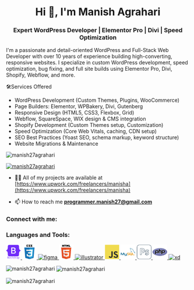 <h1 align="center">Hi 👋, I'm Manish Agrahari</h1>
<h3 align="center">Expert WordPress Developer | Elementor Pro | Divi | Speed Optimization </h3>

<p> I'm a passionate and detail-oriented WordPress and Full-Stack Web Developer with over 10 years of experience building high-converting, responsive websites. I specialize in custom WordPress development, speed optimization, bug fixing, and full site builds using Elementor Pro, Divi, Shopify, Webflow, and more.</p>
🛠️Services Offered
<ul>
<li>WordPress Development (Custom Themes, Plugins, WooCommerce)</li>
<li>Page Builders: Elementor, WPBakery, Divi, Gutenberg</li>
<li>Responsive Design (HTML5, CSS3, Flexbox, Grid)</li>
<li>Webflow, SquareSpace, WIX design & CMS integration</li>
<li>Shopify Development (Custom Themes setup, Customization)</li>
<li>Speed Optimization (Core Web Vitals, caching, CDN setup)</li>
<li>SEO Best Practices (Yoast SEO, schema markup, keyword structure)</li>
<li>Website Migrations & Maintenance</li>
</ul>

<p align="left"> <img src="https://komarev.com/ghpvc/?username=manish27agrahari&label=Profile%20views&color=0e75b6&style=flat" alt="manish27agrahari" /> </p>

<p align="left"> <a href="https://github.com/ryo-ma/github-profile-trophy"><img src="https://github-profile-trophy.vercel.app/?username=manish27agrahari" alt="manish27agrahari" /></a> </p>

- 👨‍💻 All of my projects are available at [https://www.upwork.com/freelancers/manisha](https://www.upwork.com/freelancers/manisha)

- 📫 How to reach me **programmer.manish27@gmail.com**

<h3 align="left">Connect with me:</h3>
<p align="left">
</p>

<h3 align="left">Languages and Tools:</h3>
<p align="left"> <a href="https://getbootstrap.com" target="_blank" rel="noreferrer"> <img src="https://raw.githubusercontent.com/devicons/devicon/master/icons/bootstrap/bootstrap-plain-wordmark.svg" alt="bootstrap" width="40" height="40"/> </a> <a href="https://www.w3schools.com/css/" target="_blank" rel="noreferrer"> <img src="https://raw.githubusercontent.com/devicons/devicon/master/icons/css3/css3-original-wordmark.svg" alt="css3" width="40" height="40"/> </a> <a href="https://www.figma.com/" target="_blank" rel="noreferrer"> <img src="https://www.vectorlogo.zone/logos/figma/figma-icon.svg" alt="figma" width="40" height="40"/> </a> <a href="https://www.w3.org/html/" target="_blank" rel="noreferrer"> <img src="https://raw.githubusercontent.com/devicons/devicon/master/icons/html5/html5-original-wordmark.svg" alt="html5" width="40" height="40"/> </a> <a href="https://www.adobe.com/in/products/illustrator.html" target="_blank" rel="noreferrer"> <img src="https://www.vectorlogo.zone/logos/adobe_illustrator/adobe_illustrator-icon.svg" alt="illustrator" width="40" height="40"/> </a> <a href="https://developer.mozilla.org/en-US/docs/Web/JavaScript" target="_blank" rel="noreferrer"> <img src="https://raw.githubusercontent.com/devicons/devicon/master/icons/javascript/javascript-original.svg" alt="javascript" width="40" height="40"/> </a> <a href="https://www.mysql.com/" target="_blank" rel="noreferrer"> <img src="https://raw.githubusercontent.com/devicons/devicon/master/icons/mysql/mysql-original-wordmark.svg" alt="mysql" width="40" height="40"/> </a> <a href="https://www.photoshop.com/en" target="_blank" rel="noreferrer"> <img src="https://raw.githubusercontent.com/devicons/devicon/master/icons/photoshop/photoshop-line.svg" alt="photoshop" width="40" height="40"/> </a> <a href="https://www.php.net" target="_blank" rel="noreferrer"> <img src="https://raw.githubusercontent.com/devicons/devicon/master/icons/php/php-original.svg" alt="php" width="40" height="40"/> </a> <a href="https://www.adobe.com/products/xd.html" target="_blank" rel="noreferrer"> <img src="https://cdn.worldvectorlogo.com/logos/adobe-xd.svg" alt="xd" width="40" height="40"/> </a> </p>

<p><img align="left" src="https://github-readme-stats.vercel.app/api/top-langs?username=manish27agrahari&show_icons=true&locale=en&layout=compact" alt="manish27agrahari" /></p>

<p>&nbsp;<img align="center" src="https://github-readme-stats.vercel.app/api?username=manish27agrahari&show_icons=true&locale=en" alt="manish27agrahari" /></p>

<p><img align="center" src="https://github-readme-streak-stats.herokuapp.com/?user=manish27agrahari&" alt="manish27agrahari" /></p>
